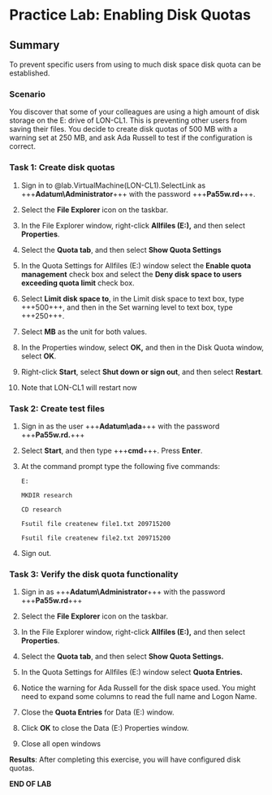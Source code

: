 # Practice Lab: Enabling Disk Quotas

## Summary

To prevent specific users from using to much disk space disk quota can be
established.

### Scenario

You discover that some of your colleagues are using a high amount of disk
storage on the E: drive of LON-CL1. This is preventing other users from saving
their files. You decide to create disk quotas of 500 MB with a warning set at
250 MB, and ask Ada Russell to test if the configuration is correct.

 
### Task 1: Create disk quotas

1.  Sign in to @lab.VirtualMachine(LON-CL1).SelectLink as +++**Adatum\\Administrator**+++ with the password
    +++**Pa55w.rd**+++.

2.  Select the **File Explorer** icon on the taskbar.

3.  In the File Explorer window, right-click **Allfiles (E:),** and then select
    **Properties**.

4.  Select the **Quota tab**, and then select **Show Quota Settings**

5.  In the Quota Settings for Allfiles (E:) window select the **Enable quota
    management** check box and select the **Deny disk space to users exceeding
    quota limit** check box.

6.  Select **Limit disk space to**, in the Limit disk space to text box, type
    +++500+++, and then in the Set warning level to text box, type +++250+++.

7.  Select **MB** as the unit for both values.

8.  In the Properties window, select **OK,** and then in the Disk Quota window,
    select **OK**.

9.  Right-click **Start**, select **Shut down or sign out**, and then select
    **Restart**.

10. Note that LON-CL1 will restart now

###  

### Task 2: Create test files

1.  Sign in as the user +++**Adatum\\ada**+++ with the password +++**Pa55w.rd.**+++

2.  Select **Start**, and then type +++**cmd**+++. Press **Enter**.

3.  At the command prompt type the following five commands:

    ```
    E:
    ```

    ```
    MKDIR research
    ```

    ```
    CD research
    ```

    ```
    Fsutil file createnew file1.txt 209715200
    ```

    ```
    Fsutil file createnew file2.txt 209715200
    ```

1.  Sign out.

###  

### Task 3: Verify the disk quota functionality 

1.  Sign in as +++**Adatum\\Administrator**+++ with the password +++**Pa55w.rd**+++

2.  Select the **File Explorer** icon on the taskbar.

3.  In the File Explorer window, right-click **Allfiles (E:),** and then select
    **Properties**.

4.  Select the **Quota tab**, and then select **Show Quota Settings.**

5.  In the Quota Settings for Allfiles (E:) window select **Quota Entries.**

6.  Notice the warning for Ada Russell for the disk space used. You might need
    to expand some columns to read the full name and Logon Name.

7.  Close the **Quota Entries** for Data (E:) window.

8.  Click **OK** to close the Data (E:) Properties window.

9.  Close all open windows

**Results**: After completing this exercise, you will have configured disk
quotas.

**END OF LAB**
